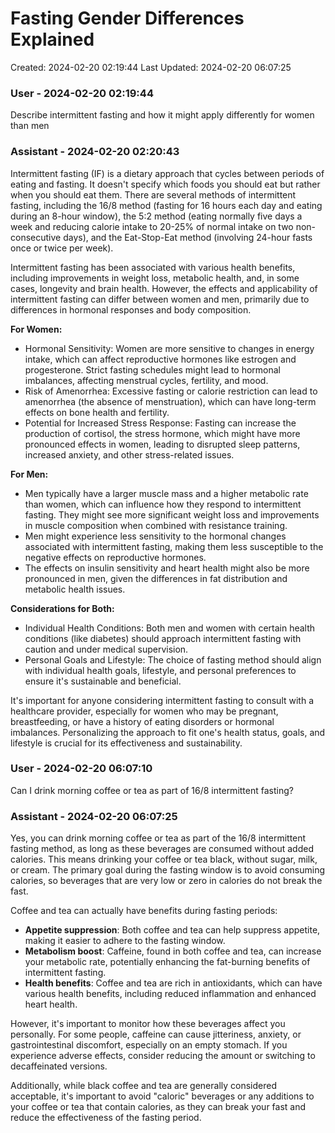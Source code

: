 # Fasting Gender Differences Explained

Created: 2024-02-20 02:19:44
Last Updated: 2024-02-20 06:07:25

### User - 2024-02-20 02:19:44

Describe intermittent fasting and how it might apply differently for women than men

### Assistant - 2024-02-20 02:20:43

Intermittent fasting (IF) is a dietary approach that cycles between periods of eating and fasting. It doesn't specify which foods you should eat but rather when you should eat them. There are several methods of intermittent fasting, including the 16/8 method (fasting for 16 hours each day and eating during an 8-hour window), the 5:2 method (eating normally five days a week and reducing calorie intake to 20-25% of normal intake on two non-consecutive days), and the Eat-Stop-Eat method (involving 24-hour fasts once or twice per week).

Intermittent fasting has been associated with various health benefits, including improvements in weight loss, metabolic health, and, in some cases, longevity and brain health. However, the effects and applicability of intermittent fasting can differ between women and men, primarily due to differences in hormonal responses and body composition.

**For Women:**
- Hormonal Sensitivity: Women are more sensitive to changes in energy intake, which can affect reproductive hormones like estrogen and progesterone. Strict fasting schedules might lead to hormonal imbalances, affecting menstrual cycles, fertility, and mood.
- Risk of Amenorrhea: Excessive fasting or calorie restriction can lead to amenorrhea (the absence of menstruation), which can have long-term effects on bone health and fertility.
- Potential for Increased Stress Response: Fasting can increase the production of cortisol, the stress hormone, which might have more pronounced effects in women, leading to disrupted sleep patterns, increased anxiety, and other stress-related issues.

**For Men:**
- Men typically have a larger muscle mass and a higher metabolic rate than women, which can influence how they respond to intermittent fasting. They might see more significant weight loss and improvements in muscle composition when combined with resistance training.
- Men might experience less sensitivity to the hormonal changes associated with intermittent fasting, making them less susceptible to the negative effects on reproductive hormones.
- The effects on insulin sensitivity and heart health might also be more pronounced in men, given the differences in fat distribution and metabolic health issues.

**Considerations for Both:**
- Individual Health Conditions: Both men and women with certain health conditions (like diabetes) should approach intermittent fasting with caution and under medical supervision.
- Personal Goals and Lifestyle: The choice of fasting method should align with individual health goals, lifestyle, and personal preferences to ensure it's sustainable and beneficial.

It's important for anyone considering intermittent fasting to consult with a healthcare provider, especially for women who may be pregnant, breastfeeding, or have a history of eating disorders or hormonal imbalances. Personalizing the approach to fit one's health status, goals, and lifestyle is crucial for its effectiveness and sustainability.

### User - 2024-02-20 06:07:10

Can I drink morning coffee or tea as part of 16/8 intermittent fasting?

### Assistant - 2024-02-20 06:07:25

Yes, you can drink morning coffee or tea as part of the 16/8 intermittent fasting method, as long as these beverages are consumed without added calories. This means drinking your coffee or tea black, without sugar, milk, or cream. The primary goal during the fasting window is to avoid consuming calories, so beverages that are very low or zero in calories do not break the fast.

Coffee and tea can actually have benefits during fasting periods:
- **Appetite suppression**: Both coffee and tea can help suppress appetite, making it easier to adhere to the fasting window.
- **Metabolism boost**: Caffeine, found in both coffee and tea, can increase your metabolic rate, potentially enhancing the fat-burning benefits of intermittent fasting.
- **Health benefits**: Coffee and tea are rich in antioxidants, which can have various health benefits, including reduced inflammation and enhanced heart health.

However, it's important to monitor how these beverages affect you personally. For some people, caffeine can cause jitteriness, anxiety, or gastrointestinal discomfort, especially on an empty stomach. If you experience adverse effects, consider reducing the amount or switching to decaffeinated versions.

Additionally, while black coffee and tea are generally considered acceptable, it's important to avoid "caloric" beverages or any additions to your coffee or tea that contain calories, as they can break your fast and reduce the effectiveness of the fasting period.


